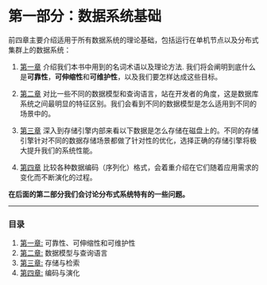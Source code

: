 # 第一部分：数据系统基础

前四章主要介绍适用于所有数据系统的理论基础，包括运行在单机节点以及分布式集群上的数据系统：

1. [第一章](chapter1.md) 介绍我们本书中用到的名词术语以及理论方法. 我们将会阐明到底什么是**可靠性**，**可伸缩性**和**可维护性**，以及我们要怎样达成这些目标。

2. [第二章](chapter2.md) 对比一些不同的数据模型和查询语言，站在开发者的角度，这是数据库系统之间最明显的特征区别。我们会看到不同的数据模型是怎么适用到不同的场景中的。

3. [第三章](chapter3.md) 深入到存储引擎内部来看以下数据是怎么存储在磁盘上的。不同的存储引擎针对不同的数据存储场景都做了针对性的优化，选择正确的存储引擎将极大提升我们的系统性能。

4. [第四章](chapter4.md) 比较各种数据编码（序列化）格式，会着重介绍在它们随着应用需求的变化而不断演化的过程。

   

**在后面的第二部分我们会讨论分布式系统特有的一些问题。**

***

### 目录

1. [第一章:](chapter1.md) 可靠性、可伸缩性和可维护性
1. [第二章:]() 数据模型与查询语言
1. [第三章:](chapter3.md) 存储与检索
1. [第四章:](chapter4.md) 编码与演化
